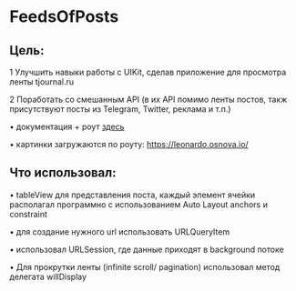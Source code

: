 # FeedsOfPosts

## Цель: 

1 Улучшить навыки работы с UIKit, сделав приложение для просмотра ленты tjournal.ru 

2 Поработать со смешанным API (в их API помимо ленты постов, такж присутствуют посты из Telegram, Twitter, реклама и т.п.)

• документация + роут [здесь](https://cmtt-ru.github.io/osnova-api/v2/swagger.html#/Timeline/getTimeline)

• картинки загружаются по роуту: 
https://leonardo.osnova.io/<uuid>

## Что использовал:
• tableView для представления поста, каждый элемент ячейки располагал программно с использованием Auto Layout anchors и constraint

• для создание нужного url использовать URLQueryItem

• использовал URLSession, где данные приходят в background потоке

• Для прокрутки ленты (infinite scroll/ pagination) использовал метод делегата willDisplay

